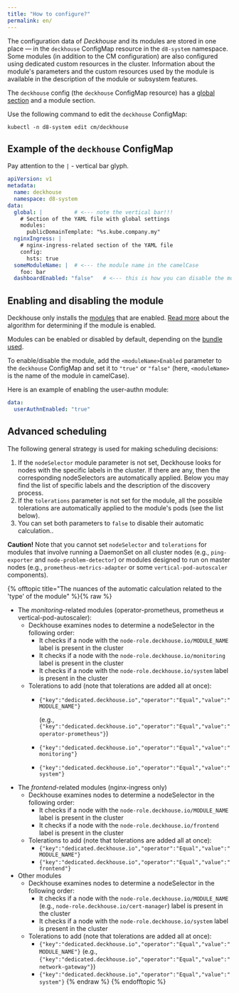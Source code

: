 ```yaml
---
title: "How to configure?"
permalink: en/
---
```


The configuration data of *Deckhouse* and its modules are stored in one place — in the `deckhouse` ConfigMap resource in the `d8-system` namespace. Some modules (in addition to the CM configuration) are also configured using dedicated custom resources in the cluster. Information about the module's parameters and the custom resources used by the module is available in the description of the module or subsystem features.

The `deckhouse` config (the `deckhouse` ConfigMap resource) has a [global section](deckhouse-configure-global.html) and a module section.

Use the following command to edit the `deckhouse` ConfigMap:
```
kubectl -n d8-system edit cm/deckhouse
```

## Example of the `deckhouse` ConfigMap

Pay attention to the `|` - vertical bar glyph.

```yaml
apiVersion: v1
metadata:
  name: deckhouse
  namespace: d8-system
data:
  global: |          # <--- note the vertical bar!!!
    # Section of the YAML file with global settings
    modules:
      publicDomainTemplate: "%s.kube.company.my"
  nginxIngress: |
    # nginx-ingress-related section of the YAML file
    config:
      hsts: true
  someModuleName: |  # <--- the module name in the camelCase
    foo: bar
  dashboardEnabled: "false"   # <--- this is how you can disable the module
```

## Enabling and disabling the module

Deckhouse only installs the [modules](https://github.com/flant/addon-operator/blob/master/MODULES.md) that are enabled. [Read more](https://github.com/flant/addon-operator/blob/master/LIFECYCLE.md#modules-discovery) about the algorithm for determining if the module is enabled.

Modules can be enabled or disabled by default, depending on the [bundle used](./modules/020-deckhouse/configuration.html).

To enable/disable the module, add the `<moduleName>Enabled` parameter to the `deckhouse` ConfigMap and set it to `"true"` or `"false"` (here, `<moduleName>` is the name of the module in camelCase).

Here is an example of enabling the user-authn module:
```yaml
data:
  userAuthnEnabled: "true"
```

## Advanced scheduling

The following general strategy is used for making scheduling decisions:
1. If the `nodeSelector` module parameter is not set, Deckhouse looks for nodes with the specific labels in the cluster. If there are any, then the corresponding nodeSelectors are automatically applied. Below you may find the list of specific labels and the description of the discovery process.
1. If the `tolerations` parameter is not set for the module, all the possible tolerations are automatically applied to the module's pods (see the list below).
1. You can set both parameters to `false` to disable their automatic calculation..

**Caution!** Note that you cannot set `nodeSelector` and `tolerations` for modules that involve running a DaemonSet on all cluster nodes (e.g., `ping-exporter` and `node-problem-detector`) or modules designed to run on master nodes (e.g., `prometheus-metrics-adapter` or some `vertical-pod-autoscaler` components).

{% offtopic title="The nuances of the automatic calculation related to the 'type' of the module" %}{% raw %}
* The *monitoring*-related modules (operator-prometheus, prometheus и vertical-pod-autoscaler):
  * Deckhouse examines nodes to determine a nodeSelector in the following order:
    * It checks if a node with the <code>node-role.deckhouse.io/MODULE_NAME</code> label is present in the cluster
    * It checks if a node with the <code>node-role.deckhouse.io/monitoring</code> label is present in the cluster
    * It checks if a node with the <code>node-role.deckhouse.io/system</code> label is present in the cluster
  * Tolerations to add (note that tolerations are added all at once):
    * <code>{"key":"dedicated.deckhouse.io","operator":"Equal","value":"MODULE_NAME"}</code>

      (e.g., <code>{"key":"dedicated.deckhouse.io","operator":"Equal","value":"operator-prometheus"}</code>)
    * <code>{"key":"dedicated.deckhouse.io","operator":"Equal","value":"monitoring"}</code>
    * <code>{"key":"dedicated.deckhouse.io","operator":"Equal","value":"system"}</code>
* The *frontend*-related modules (nginx-ingress only)
    * Deckhouse examines nodes to determine a nodeSelector in the following order:
        * It checks if a node with the <code>node-role.deckhouse.io/MODULE_NAME</code> label is present in the cluster
        * It checks if a node with the <code>node-role.deckhouse.io/frontend</code> label is present in the cluster
    * Tolerations to add (note that tolerations are added all at once):
        * <code>{"key":"dedicated.deckhouse.io","operator":"Equal","value":"MODULE_NAME"}</code>
        * <code>{"key":"dedicated.deckhouse.io","operator":"Equal","value":"frontend"}</code>
* Other modules
    * Deckhouse examines nodes to determine a nodeSelector in the following order:
        * It checks if a node with the <code>node-role.deckhouse.io/MODULE_NAME</code> (e.g., <code>node-role.deckhouse.io/cert-manager</code>) label is present in the cluster
        * It checks if a node with the <code>node-role.deckhouse.io/system</code> label is present in the cluster
    * Tolerations to add (note that tolerations are added all at once):
        * <code>{"key":"dedicated.deckhouse.io","operator":"Equal","value":"MODULE_NAME"}</code> (e.g., <code>{"key":"dedicated.deckhouse.io","operator":"Equal","value":"network-gateway"}</code>)
        * <code>{"key":"dedicated.deckhouse.io","operator":"Equal","value":"system"}</code>
{% endraw %}
{% endofftopic %}
